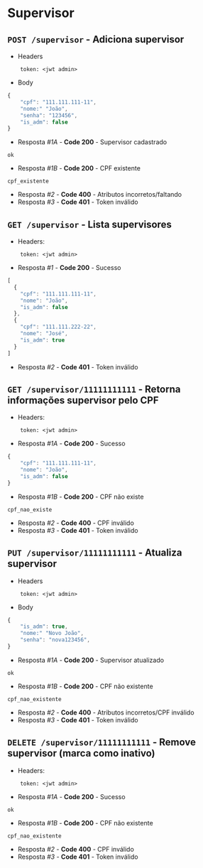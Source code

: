 # Supervisor

## `POST /supervisor` - Adiciona supervisor

- Headers

```
    token: <jwt admin>
```

- Body

```javascript
{
    "cpf": "111.111.111-11",
    "nome:" "João",
    "senha": "123456",
    "is_adm": false
}
```

- Resposta _#1A_ - **Code 200** - Supervisor cadastrado

```
ok
```

- Resposta _#1B_ - **Code 200** - CPF existente

```
cpf_existente
```

- Resposta _#2_ - **Code 400** - Atributos incorretos/faltando
- Resposta _#3_ - **Code 401** - Token inválido

## `GET /supervisor` - Lista supervisores

- Headers:

```
    token: <jwt admin>
```

- Resposta _#1_ - **Code 200** - Sucesso

```javascript
[
  {
    "cpf": "111.111.111-11",
    "nome": "João",
    "is_adm": false
  },
  {
    "cpf": "111.111.222-22",
    "nome": "José",
    "is_adm": true
  }
]
```

- Resposta _#2_ - **Code 401** - Token inválido

## `GET /supervisor/11111111111` - Retorna informações supervisor pelo CPF

- Headers:

```
    token: <jwt admin>
```

- Resposta _#1A_ - **Code 200** - Sucesso

```javascript
{
    "cpf": "111.111.111-11",
    "nome": "João",
    "is_adm": false
}
```

- Resposta _#1B_ - **Code 200** - CPF não existe

```
cpf_nao_existe
```

- Resposta _#2_ - **Code 400** - CPF inválido
- Resposta _#3_ - **Code 401** - Token inválido

## `PUT /supervisor/11111111111` - Atualiza supervisor

- Headers

```
    token: <jwt admin>
```

- Body

```javascript
{
    "is_adm": true,
    "nome:" "Novo João",
    "senha": "nova123456",
}
```

- Resposta _#1A_ - **Code 200** - Supervisor atualizado

```
ok
```

- Resposta _#1B_ - **Code 200** - CPF não existente

```
cpf_nao_existente
```

- Resposta _#2_ - **Code 400** - Atributos incorretos/CPF inválido
- Resposta _#3_ - **Code 401** - Token inválido

## `DELETE /supervisor/11111111111` - Remove supervisor (marca como inativo)

- Headers:

```
    token: <jwt admin>
```

- Resposta _#1A_ - **Code 200** - Sucesso

```
ok
```

- Resposta _#1B_ - **Code 200** - CPF não existente

```
cpf_nao_existente
```

- Resposta _#2_ - **Code 400** - CPF inválido
- Resposta _#3_ - **Code 401** - Token inválido
